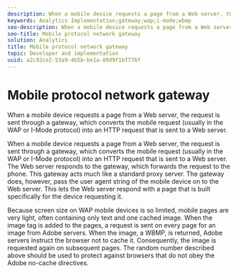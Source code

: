 ```yaml
---
description: When a mobile device requests a page from a Web server, the request is sent through a gateway, which converts the mobile request (usually in the WAP or I-Mode protocol) into an HTTP request that is sent to a Web server.
keywords: Analytics Implementation;gateway;wap;i-mode;wbmp
seo-description: When a mobile device requests a page from a Web server, the request is sent through a gateway, which converts the mobile request (usually in the WAP or I-Mode protocol) into an HTTP request that is sent to a Web server.
seo-title: Mobile protocol network gateway
solution: Analytics
title: Mobile protocol network gateway
topic: Developer and implementation
uuid: a2c92ce2-53a9-4b5b-be1a-89d9f1bf776f
---
```


# Mobile protocol network gateway

When a mobile device requests a page from a Web server, the request is sent through a gateway, which converts the mobile request (usually in the WAP or I-Mode protocol) into an HTTP request that is sent to a Web server.

 When a mobile device requests a page from a Web server, the request is sent through a gateway, which converts the mobile request (usually in the WAP or I-Mode protocol) into an HTTP request that is sent to a Web server. The Web server responds to the gateway, which forwards the request to the phone. This gateway acts much like a standard proxy server. The gateway does, however, pass the user agent string of the mobile device on to the Web server. This lets the Web server respond with a page that is built specifically for the device requesting it.

Because screen size on WAP mobile devices is so limited, mobile pages are very light, often containing only text and one cached image. When the image tag is added to the pages, a request is sent on every page for an image from Adobe servers. When the image, a WBMP, is returned, Adobe servers instruct the browser not to cache it. Consequently, the image is requested again on subsequent pages. The random number described above should be used to protect against browsers that do not obey the Adobe no-cache directives. 
